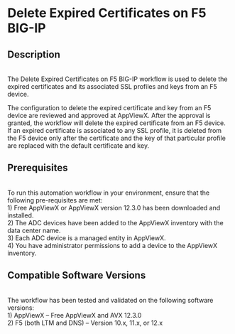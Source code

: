 <h1>Delete Expired Certificates on F5 BIG-IP</h1>
<h2>Description</h2>
<p><br />The Delete Expired Certificates on F5 BIG-IP workflow is used to delete the expired certificates and its associated SSL profiles and keys from an F5 device.</p>
<p>The configuration to delete the expired certificate and key from an F5 device are reviewed and approved at AppViewX. After the approval is granted, the workflow will delete the expired certificate from an F5 device. If an expired certificate is associated to any SSL profile, it is deleted from the F5 device only after the certificate and the key of that particular profile are replaced with the default certificate and key.</p>
<h2>Prerequisites</h2>
<p><br />To run this automation workflow in your environment, ensure that the following pre-requisites are met:<br />1) Free AppViewX or AppViewX version 12.3.0 has been downloaded and installed.<br />2) The ADC devices have been added to the AppViewX inventory with the data center name.<br />3) Each ADC device is a managed entity in AppViewX.<br />4) You have administrator permissions to add a device to the AppViewX inventory.</p>
<h2>Compatible Software Versions</h2>
<p><br />The workflow has been tested and validated on the following software versions:<br />1) AppViewX &ndash; Free AppViewX and AVX 12.3.0<br />2) F5 (both LTM and DNS) &ndash; Version 10.x, 11.x, or 12.x</p>
